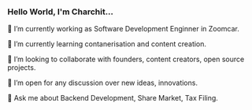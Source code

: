 ### Hello World, I'm Charchit...

🔭 I’m currently working as Software Development Enginner in Zoomcar.

🌱 I’m currently learning contanerisation and content creation.

👯 I’m looking to collaborate with founders, content creators, open source projects.

🤔 I’m open for any discussion over new ideas, innovations.

💬 Ask me about Backend Development, Share Market, Tax Filing.

<!--
**CP01/cp01** is a ✨ _special_ ✨ repository because its `README.md` (this file) appears on your GitHub profile.

Here are some ideas to get you started:

🔭 I’m currently working as Software Development Enginner in Zoomcar.
🌱 I’m currently learning contanerisation and content creation
👯 I’m looking to collaborate with founders, content creators, open source projects.
🤔 I’m open for any discussion over new ideas, innovations...
💬 Ask me about Backend Development, Share Market, Tax Filing...
📫 How to reach me: https://www.linkedin.com/in/charchit-patodi/
- 😄 Pronouns: ...
- ⚡ Fun fact: ...
-->
